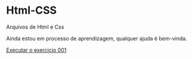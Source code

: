 # Html-CSS
 Arquivos de Html e Css

 Ainda estou em processo de aprendizagem, qualquer ajuda é bem-vinda.

 <a href="https://leonardo-bonifacio.github.io/Html-CSS/Exercicios/EX.001/index.html">Executar o exercicio 001</a>
